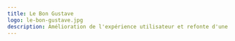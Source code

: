 ```yaml
---
title: Le Bon Gustave
logo: le-bon-gustave.jpg
description: Amélioration de l'expérience utilisateur et refonte d'une application mobile permettant de retrouver et commander facilement un vin que l'on apprécie.
---
```

